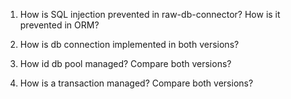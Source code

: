 1. How is SQL injection prevented in raw-db-connector? How is it prevented in ORM?

2. How is db connection implemented in both versions?

3. How id db pool managed? Compare both versions?

4. How is a transaction managed? Compare both versions?